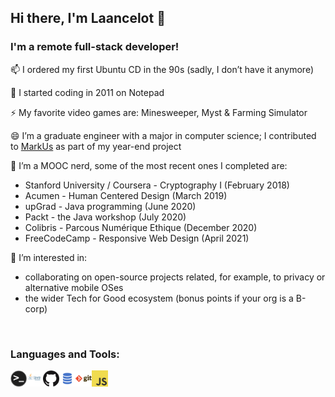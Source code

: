 ## Hi there, I'm Laancelot 👋

### I'm a remote full-stack developer!

📫 I ordered my first Ubuntu CD in the 90s (sadly, I don’t have it anymore)

🌱 I started coding in 2011 on Notepad

⚡  My favorite video games are: Minesweeper, Myst & Farming Simulator

😄 I’m a graduate engineer with a major in computer science; I contributed to [MarkUs](https://github.com/MarkUsProject/Markus) as part of my year-end project

🔭 I’m a MOOC nerd, some of the most recent ones I completed are:
- Stanford University / Coursera - Cryptography I (February 2018)
- Acumen - Human Centered Design (March 2019)
- upGrad - Java programming (June 2020)
- Packt - the Java workshop (July 2020)
- Colibris - Parcous Numérique Ethique (December 2020)
- FreeCodeCamp - Responsive Web Design (April 2021)

👯 I’m interested in:
- collaborating on open-source projects related, for example, to privacy or alternative mobile OSes
- the wider Tech for Good ecosystem (bonus points if your org is a B-corp)
<br />

### Languages and Tools:

<img align="left" alt="Terminal" width="26px" src="https://raw.githubusercontent.com/github/explore/80688e429a7d4ef2fca1e82350fe8e3517d3494d/topics/terminal/terminal.png" />
<img align="left" alt="Java" width="26px" src="https://raw.githubusercontent.com/github/explore/80688e429a7d4ef2fca1e82350fe8e3517d3494d/topics/java/java.png" />
<img align="left" alt="GitHub" width="26px" src="https://raw.githubusercontent.com/github/explore/78df643247d429f6cc873026c0622819ad797942/topics/github/github.png" />
<img align="left" alt="SQL" width="26px" src="https://raw.githubusercontent.com/github/explore/80688e429a7d4ef2fca1e82350fe8e3517d3494d/topics/sql/sql.png" />
<img align="left" alt="Git" width="26px" src="https://raw.githubusercontent.com/github/explore/80688e429a7d4ef2fca1e82350fe8e3517d3494d/topics/git/git.png" />
<img align="left" alt="JavaScript" width="26px" src="https://raw.githubusercontent.com/github/explore/80688e429a7d4ef2fca1e82350fe8e3517d3494d/topics/javascript/javascript.png" />
<!--
<img align="left" alt="Python" width="26px" src="https://raw.githubusercontent.com/github/explore/80688e429a7d4ef2fca1e82350fe8e3517d3494d/topics/python/python.png">

[<img align="left" alt="Node.js" width="26px" src="https://raw.githubusercontent.com/github/explore/80688e429a7d4ef2fca1e82350fe8e3517d3494d/topics/nodejs/nodejs.png" />]
**Laancelot/Laancelot** is a ✨ _special_ ✨ repository because its `README.md` (this file) appears on your GitHub profile.
🤔 💬 
